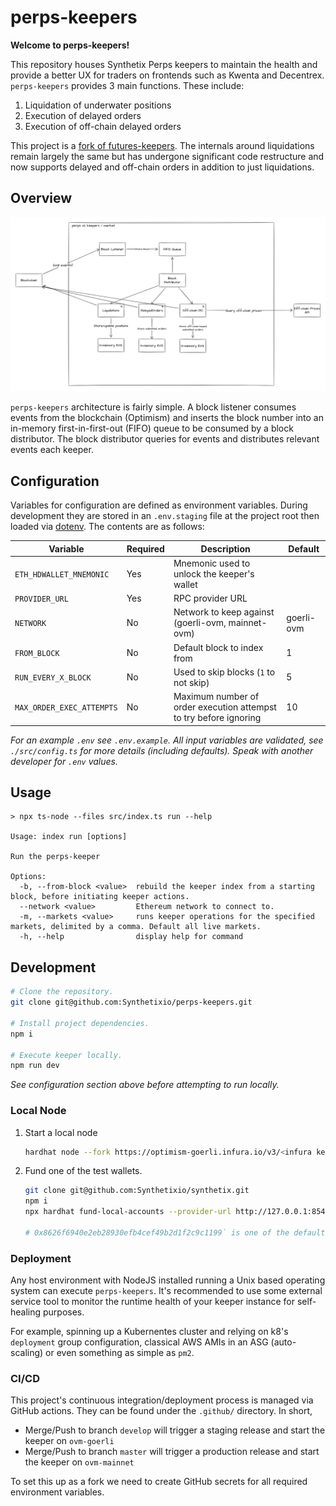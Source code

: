 # perps-keepers

**Welcome to perps-keepers!**

This repository houses Synthetix Perps keepers to maintain the health and provide a better UX for traders on frontends such as Kwenta and Decentrex. `perps-keepers` provides 3 main functions. These include:

1. Liquidation of underwater positions
1. Execution of delayed orders
1. Execution of off-chain delayed orders

This project is a [fork of futures-keepers](https://github.com/Synthetixio/futures-keepers). The internals around liquidations remain largely the same but has undergone significant code restructure and now supports delayed and off-chain orders in addition to just liquidations.

## Overview

![overview](./assets/perpsv2_overview.png)

`perps-keepers` architecture is fairly simple. A block listener consumes events from the blockchain (Optimism) and inserts the block number into an in-memory first-in-first-out (FIFO) queue to be consumed by a block distributor. The block distributor queries for events and distributes relevant events each keeper.

## Configuration

Variables for configuration are defined as environment variables. During development they are stored in an `.env.staging` file at the project root then loaded via [dotenv](https://www.npmjs.com/package/dotenv). The contents are as follows:

| Variable                  | Required | Description                                                       | Default    |
| ------------------------- | -------- | ----------------------------------------------------------------- | ---------- |
| `ETH_HDWALLET_MNEMONIC`   | Yes      | Mnemonic used to unlock the keeper's wallet                       |            |
| `PROVIDER_URL`            | Yes      | RPC provider URL                                                  |            |
| `NETWORK`                 | No       | Network to keep against (goerli-ovm, mainnet-ovm)                 | goerli-ovm |
| `FROM_BLOCK`              | No       | Default block to index from                                       | 1          |
| `RUN_EVERY_X_BLOCK`       | No       | Used to skip blocks (`1` to not skip)                             | 5          |
| `MAX_ORDER_EXEC_ATTEMPTS` | No       | Maximum number of order execution attempst to try before ignoring | 10         |

_For an example `.env` see `.env.example`. All input variables are validated, see `./src/config.ts` for more details (including defaults). Speak with another developer for `.env` values._

## Usage

```
> npx ts-node --files src/index.ts run --help

Usage: index run [options]

Run the perps-keeper

Options:
  -b, --from-block <value>  rebuild the keeper index from a starting block, before initiating keeper actions.
  --network <value>         Ethereum network to connect to.
  -m, --markets <value>     runs keeper operations for the specified markets, delimited by a comma. Default all live markets.
  -h, --help                display help for command
```

## Development

```bash
# Clone the repository.
git clone git@github.com:Synthetixio/perps-keepers.git

# Install project dependencies.
npm i

# Execute keeper locally.
npm run dev
```

_See configuration section above before attempting to run locally._

### Local Node

1. Start a local node

   ```bash
   hardhat node --fork https://optimism-goerli.infura.io/v3/<infura key>`
   ```

1. Fund one of the test wallets.

   ```bash
   git clone git@github.com:Synthetixio/synthetix.git
   npm i
   npx hardhat fund-local-accounts --provider-url http://127.0.0.1:8545/ --target-network goerli-ovm --deployment-path ./publish/deployed/goerli-ovm/ --use-ovm --private-key $GOERLI_OVM_FUTURES_DEPLOYER_PRIVATE_KEY --account 0x8626f6940e2eb28930efb4cef49b2d1f2c9c1199

   # 0x8626f6940e2eb28930efb4cef49b2d1f2c9c1199` is one of the default accounts from hardhat node --fork
   ```

### Deployment

Any host environment with NodeJS installed running a Unix based operating system can execute `perps-keepers`. It's recommended to use some external service tool to monitor the runtime health of your keeper instance for self-healing purposes.

For example, spinning up a Kubernentes cluster and relying on k8's `deployment` group configuration, classical AWS AMIs in an ASG (auto-scaling) or even something as simple as `pm2`.

### CI/CD

This project's continuous integration/deployment process is managed via GitHub actions. They can be found under the `.github/` directory. In short,

- Merge/Push to branch `develop` will trigger a staging release and start the keeper on `ovm-goerli`
- Merge/Push to branch `master` will trigger a production release and start the keeper on `ovm-mainnet`

To set this up as a fork we need to create GitHub secrets for all required environment variables.
